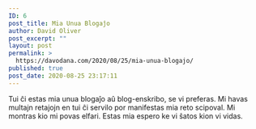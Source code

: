 ```yaml
---
ID: 6
post_title: Mia Unua Blogaĵo
author: David Oliver
post_excerpt: ""
layout: post
permalink: >
  https://davodana.com/2020/08/25/mia-unua-blogajo/
published: true
post_date: 2020-08-25 23:17:11
---
```

<!-- wp:paragraph {"dropCap":true} -->
<p class="has-drop-cap">Tui ĉi estas mia unua blogaĵo aû blog-enskribo, se vi preferas. Mi havas multajn retajojn en tui ĉi servilo por manifestas mia reto scipoval. Mi montras kio mi povas elfari. Estas mia espero ke vi ŝatos kion vi vidas.</p>
<!-- /wp:paragraph -->